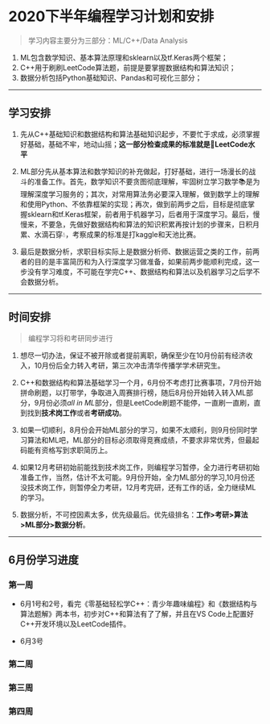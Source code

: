# 2020下半年编程学习计划和安排

> 学习内容主要分为三部分：ML/C++/Data Analysis

1. ML包含数学知识、基本算法原理和sklearn以及tf.Keras两个框架；
2. C++用于刷刷LeetCode算法题，前提是要掌握数据结构和算法知识；
3. 数据分析包括Python基础知识、Pandas和可视化三部分；

----

## 学习安排

1. 先从C++基础知识和数据结构和算法基础知识起步，不要忙于求成，必须掌握好基础，基础不牢，地动山摇；**这一部分检查成果的标准就是👀LeetCode水平**

2. ML部分先从基本算法和数学知识的补充做起，打好基础，进行一场漫长的战斗的准备工作。首先，数学知识不要贪图彻底理解，牢固树立学习数学📚是为理解深度学习服务的；其次，对常用算法务必要深入理解，做到数学上的理解和使用Python、不依靠框架的实现；再次，做到前两步之后，目标是彻底掌握sklearn和tf.Keras框架，前者用于机器学习，后者用于深度学习。最后，慢慢来，不要急，先做好数据结构和算法的知识积累再按计划的步骤来，日积月累、水滴石穿💧，考察成果的标准是打kaggle和天池比赛。

3. 最后是数据分析，求职目标实际上是数据分析师、数据运营之类的工作，前两者的目的是丰富简历和为入行深度学习做准备，如果前两步能顺利完成，这一步没有学习难度，不可能在学完C++、数据结构和算法以及机器学习之后学不会数据分析。

----

## 时间安排

> 编程学习将和考研同步进行

1. 想尽一切办法，保证不被开除或者提前离职，确保至少在10月份前有经济收入，10月份后全力转入考研，第三次冲击清华传播学学术研究生。

2. C++和数据结构和算法基础学习一个月，6月份不考虑打比赛事项，7月份开始拼命刷题，以打带学，争取进入周赛排行榜，随后8月份开始转入转入ML部分，9月份必须*all in ML*部分，但是LeetCode刷题不能停，一直刷一直刷，直到找到**技术岗工作**或者**考研成功**。

3. 如果一切顺利，8月份会开始ML部分的学习，如果不太顺利，则9月份同时学习算法和ML吧，ML部分的目标必须取得竞赛成绩，不要求非常优秀，但最起码能有资格写到求职简历上。

4. 如果12月考研初始前能找到技术岗工作，则编程学习暂停，全力进行考研初始准备工作，当然，估计不太可能。9月份开始，全力ML部分的学习,10月份还没技术岗工作，则暂停全力考研，12月考完研，还有工作的话，全力继续ML的学习。

5. 数据分析，不可控因素太多，优先级最后。优先级排名：**工作>考研>算法>ML部分>数据分析**。

----

## 6月份学习进度

### 第一周

- 6月1号和2号，看完《零基础轻松学C++：青少年趣味编程》和《数据结构与算法题解》两本书，初步对C++和算法有了了解，并且在VS Code上配置好C++开发环境以及LeetCode插件。

- 6月3号

### 第二周

### 第三周

### 第四周

